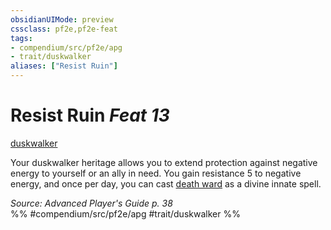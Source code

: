 ```yaml
---
obsidianUIMode: preview
cssclass: pf2e,pf2e-feat
tags:
- compendium/src/pf2e/apg
- trait/duskwalker
aliases: ["Resist Ruin"]
---
```

# Resist Ruin  *Feat 13*  
[duskwalker](../../Rules/traits/duskwalker-apg.md)  


Your duskwalker heritage allows you to extend protection against negative energy to yourself or an ally in need. You gain resistance 5 to negative energy, and once per day, you can cast [death ward](../spells/death-ward.md) as a divine innate spell.

*Source: Advanced Player's Guide p. 38*  
%% #compendium/src/pf2e/apg #trait/duskwalker %%